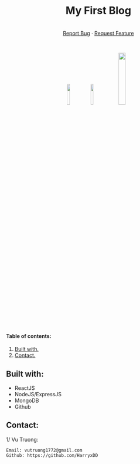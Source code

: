 <!-- PROJECT LOGO -->
<br />
<p align="center">

  <h1 align="center">My First Blog</h1>

  <p align="center">
    <br />
    <a href="https://github.com/HarryxDD/OpticalMarkRecognition/issues">Report Bug</a>
    ·
    <a href="https://github.com/HarryxDD/OpticalMarkRecognition/issues">Request Feature</a>
    
  </p>
  

<!-- ![GitHub language count](https://img.shields.io/github/languages/count/HarryxDD/OpticalMarkRecognition?logo=GitHub) ![GitHub followers](https://img.shields.io/github/followers/HarryxDD?color=%23&style=social) ![GitHub commit activity](https://img.shields.io/github/commit-activity/w/HarryxDD/OpticalMarkRecognition?logo=GitHub) -->
</p>
<br />
<p align="center" width="100%">
    <img width="12%" src="https://img.shields.io/github/languages/count/HarryxDD/OpticalMarkRecognition?logo=GitHub">
    <img width="12%" src="https://img.shields.io/github/followers/HarryxDD?color=%23&style=social">
    <img width="19%" src="https://img.shields.io/github/commit-activity/w/HarryxDD/OpticalMarkRecognition?logo=GitHub">
</p>

#### Table of contents:
1. [ Built with. ](#tech)
2. [ Contact. ](#con)


<a name="tech"></a>
## Built with: 

-  ReactJS
-  NodeJS/ExpressJS
-  MongoDB
-  Github

  

<a name="con"></a>
## Contact:
1/ Vu Truong:
```
Email: vutruong1772@gmail.com
Github: https://github.com/HarryxDD
```
